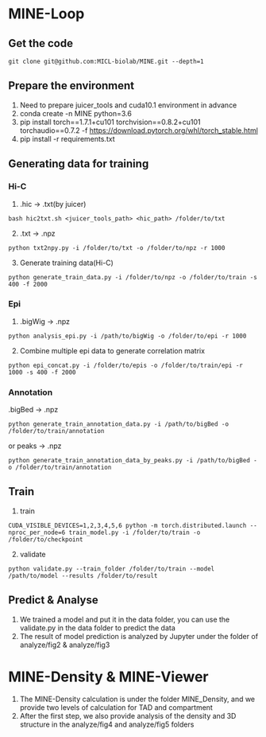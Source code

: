 # MINE-Loop
## Get the code
```
git clone git@github.com:MICL-biolab/MINE.git --depth=1
```
## Prepare the environment
1. Need to prepare juicer_tools and cuda10.1 environment in advance
2. conda create -n MINE python=3.6
3. pip install torch==1.7.1+cu101 torchvision==0.8.2+cu101 torchaudio==0.7.2 -f https://download.pytorch.org/whl/torch_stable.html
4. pip install -r requirements.txt
## Generating data for training
### Hi-C
1. .hic -> .txt(by juicer)
```
bash hic2txt.sh <juicer_tools_path> <hic_path> /folder/to/txt
```
2. .txt -> .npz
```
python txt2npy.py -i /folder/to/txt -o /folder/to/npz -r 1000
```
3. Generate training data(Hi-C)
```
python generate_train_data.py -i /folder/to/npz -o /folder/to/train -s 400 -f 2000
```
### Epi
1. .bigWig -> .npz
```
python analysis_epi.py -i /path/to/bigWig -o /folder/to/epi -r 1000
```
2. Combine multiple epi data to generate correlation matrix
```
python epi_concat.py -i /folder/to/epis -o /folder/to/train/epi -r 1000 -s 400 -f 2000
```
### Annotation
.bigBed -> .npz
```
python generate_train_annotation_data.py -i /path/to/bigBed -o /folder/to/train/annotation
```
or peaks -> .npz
```
python generate_train_annotation_data_by_peaks.py -i /path/to/bigBed -o /folder/to/train/annotation
```
## Train
1. train
```
CUDA_VISIBLE_DEVICES=1,2,3,4,5,6 python -m torch.distributed.launch --nproc_per_node=6 train_model.py -i /folder/to/train -o /folder/to/checkpoint
```
2. validate
```
python validate.py --train_folder /folder/to/train --model /path/to/model --results /folder/to/result
```
## Predict & Analyse
1. We trained a model and put it in the data folder, you can use the validate.py in the data folder to predict the data
2. The result of model prediction is analyzed by Jupyter under the folder of analyze/fig2 & analyze/fig3
# MINE-Density & MINE-Viewer
1. The MINE-Density calculation is under the folder MINE_Density, and we provide two levels of calculation for TAD and compartment
2. After the first step, we also provide analysis of the density and 3D structure in the analyze/fig4 and analyze/fig5 folders